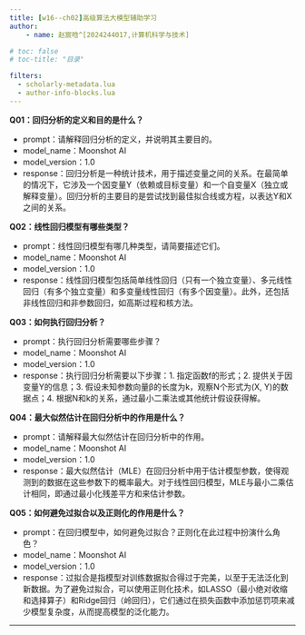 ```yaml
---
title: [w16--ch02]高级算法大模型辅助学习
author:
    - name: 赵宸晗^[2024244017,计算机科学与技术]

# toc: false
# toc-title: "目录"

filters:
  - scholarly-metadata.lua
  - author-info-blocks.lua
---
```


**Q01：回归分析的定义和目的是什么？**
- prompt：请解释回归分析的定义，并说明其主要目的。
- model_name：Moonshot AI
- model_version：1.0
- response：回归分析是一种统计技术，用于描述变量之间的关系。在最简单的情况下，它涉及一个因变量Y（依赖或目标变量）和一个自变量X（独立或解释变量）。回归分析的主要目的是尝试找到最佳拟合线或方程，以表达Y和X之间的关系。

**Q02：线性回归模型有哪些类型？**
- prompt：线性回归模型有哪几种类型，请简要描述它们。
- model_name：Moonshot AI
- model_version：1.0
- response：线性回归模型包括简单线性回归（只有一个独立变量）、多元线性回归（有多个独立变量）和多变量线性回归（有多个因变量）。此外，还包括非线性回归和非参数回归，如高斯过程和核方法。

**Q03：如何执行回归分析？**
- prompt：执行回归分析需要哪些步骤？
- model_name：Moonshot AI
- model_version：1.0
- response：执行回归分析需要以下步骤：1. 指定函数f的形式；2. 提供关于因变量Y的信息；3. 假设未知参数向量β的长度为k，观察N个形式为(X, Y)的数据点；4. 根据N和k的关系，通过最小二乘法或其他统计假设获得解。

**Q04：最大似然估计在回归分析中的作用是什么？**
- prompt：请解释最大似然估计在回归分析中的作用。
- model_name：Moonshot AI
- model_version：1.0
- response：最大似然估计（MLE）在回归分析中用于估计模型参数，使得观测到的数据在这些参数下的概率最大。对于线性回归模型，MLE与最小二乘估计相同，即通过最小化残差平方和来估计参数。

**Q05：如何避免过拟合以及正则化的作用是什么？**
- prompt：在回归模型中，如何避免过拟合？正则化在此过程中扮演什么角色？
- model_name：Moonshot AI
- model_version：1.0
- response：过拟合是指模型对训练数据拟合得过于完美，以至于无法泛化到新数据。为了避免过拟合，可以使用正则化技术，如LASSO（最小绝对收缩和选择算子）和Ridge回归（岭回归），它们通过在损失函数中添加惩罚项来减少模型复杂度，从而提高模型的泛化能力。

----